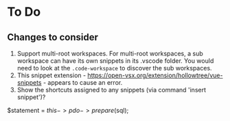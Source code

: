 # To Do

## Changes to consider

1. Support multi-root workspaces. For multi-root workspaces, a sub workspace can have its own snippets in its .vscode folder. You would need to look at the `.code-workspace` to discover the sub workspaces.
1. This snippet extension - https://open-vsx.org/extension/hollowtree/vue-snippets - appears to cause an error.
1. Show the shortcuts assigned to any snippets (via command 'insert snippet')?

$statement = $this->pdo->prepare($sql);

